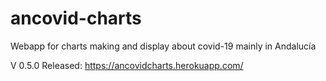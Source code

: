 # ancovid-charts
Webapp for charts making and display about covid-19 mainly in Andalucía

V 0.5.0 Released: https://ancovidcharts.herokuapp.com/ 
